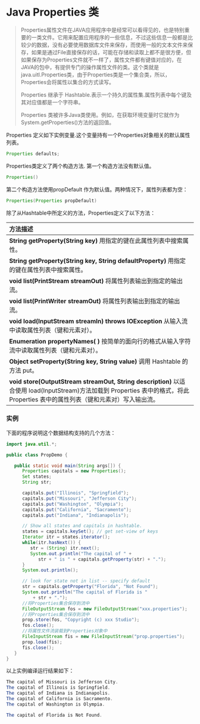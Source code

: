 # Java Properties 类

> Properties属性文件在JAVA应用程序中是经常可以看得见的，也是特别重要的一类文件。它用来配置应用程序的一些信息，不过这些信息一般都是比较少的数据，没有必要使用数据库文件来保存，而使用一般的文本文件来保存，如果是通过File直接保存的话，可能在存储和读取上都不是很方便，但如果保存为Properties文件就不一样了，属性文件都有键值对应的，在JAVA的包中，有提供专门的操作属性文件的类。这个类就是 java.uitl.Properties类，由于Properties类是一个集合类，所以，Properties会将属性以集合的方式读写。
>
> Properties 继承于 Hashtable.表示一个持久的属性集.属性列表中每个键及其对应值都是一个字符串。
>
> Properties 类被许多Java类使用。例如，在获取环境变量时它就作为System.getProperties\(\)方法的返回值。

Properties 定义如下实例变量.这个变量持有一个Properties对象相关的默认属性列表。

```java
Properties defaults;
```

Properties类定义了两个构造方法. 第一个构造方法没有默认值。

```java
Properties()
```

第二个构造方法使用propDefault 作为默认值。两种情况下，属性列表都为空：

```java
Properties(Properties propDefault)
```

除了从Hashtable中所定义的方法，Properties定义了以下方法：

| **方法描述** |
| :--- |
| **String getProperty\(String key\)**  用指定的键在此属性列表中搜索属性。 |
| **String getProperty\(String key, String defaultProperty\)** 用指定的键在属性列表中搜索属性。 |
| **void list\(PrintStream streamOut\)**  将属性列表输出到指定的输出流。 |
| **void list\(PrintWriter streamOut\)** 将属性列表输出到指定的输出流。 |
| **void load\(InputStream streamIn\) throws IOException**  从输入流中读取属性列表（键和元素对）。 |
| **Enumeration propertyNames\( \)** 按简单的面向行的格式从输入字符流中读取属性列表（键和元素对）。 |
| **Object setProperty\(String key, String value\)**  调用 Hashtable 的方法 put。 |
| **void store\(OutputStream streamOut, String description\)**  以适合使用  load\(InputStream\)方法加载到 Properties 表中的格式，将此 Properties 表中的属性列表（键和元素对）写入输出流。 |

### 实例

下面的程序说明这个数据结构支持的几个方法：

```java
import java.util.*;

public class PropDemo {

   public static void main(String args[]) {
      Properties capitals = new Properties();
      Set states;
      String str;

      capitals.put("Illinois", "Springfield");
      capitals.put("Missouri", "Jefferson City");
      capitals.put("Washington", "Olympia");
      capitals.put("California", "Sacramento");
      capitals.put("Indiana", "Indianapolis");

      // Show all states and capitals in hashtable.
      states = capitals.keySet(); // get set-view of keys
      Iterator itr = states.iterator();
      while(itr.hasNext()) {
         str = (String) itr.next();
         System.out.println("The capital of " +
            str + " is " + capitals.getProperty(str) + ".");
      }
      System.out.println();

      // look for state not in list -- specify default
      str = capitals.getProperty("Florida", "Not Found");
      System.out.println("The capital of Florida is "
          + str + ".");
      //将Properties集合保存到流中 
      FileOutputStream fos = new FileOutputStream("xxx.properties"); 
      //将Properties集合保存到流中 
      prop.store(fos, "Copyright (c) xxx Studio"); 
      fos.close();
      //将属性文件流装载到Properties对象中
      FileInputStream fis = new FileInputStream("prop.properties");    
      prop.load(fis);
      fis.close();
   }
}
```

以上实例编译运行结果如下：

```java
The capital of Missouri is Jefferson City.
The capital of Illinois is Springfield.
The capital of Indiana is Indianapolis.
The capital of California is Sacramento.
The capital of Washington is Olympia.

The capital of Florida is Not Found.
```



